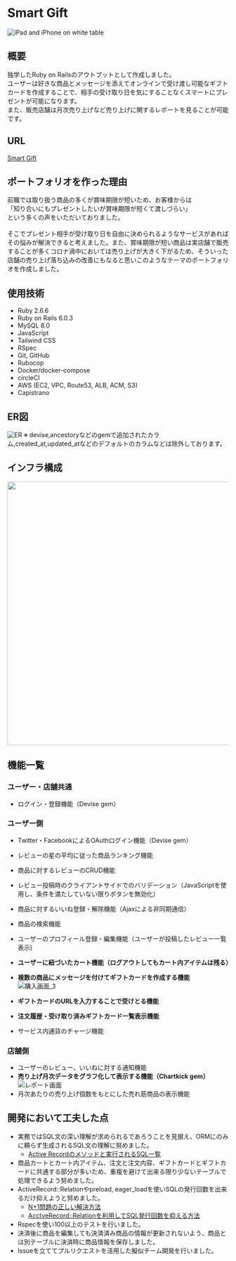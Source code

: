# Smart Gift

![iPad and iPhone on white table](https://user-images.githubusercontent.com/38002468/122631760-f5e06700-d108-11eb-8d0a-27637afac3b1.jpeg)
## 概要
独学したRuby on Railsのアウトプットとして作成しました。
<br>
ユーザーは好きな商品とメッセージを添えてオンラインで受け渡し可能なギフトカードを作成することで、相手の受け取り日を気にすることなくスマートにプレゼントが可能になります。
<br>
また、販売店舗は月次売り上げなど売り上げに関するレポートを見ることが可能です。
## URL

[Smart Gift](https://smartgift.site)
## ポートフォリオを作った理由

前職では取り扱う商品の多くが賞味期限が短いため、お客様からは 
<br>
「知り合いにもプレゼントしたいが賞味期限が短くて渡しづらい」
<br>
という多くの声をいただいておりました。
<br>
<br>
そこでプレゼント相手が受け取り日を自由に決められるようなサービスがあればその悩みが解決できると考えました。また、賞味期限が短い商品は実店舗で販売することが多くコロナ渦中においては売り上げが大きく下がるため、そういった店舗の売り上げ落ち込みの改善にもなると思いこのようなテーマのポートフォリオを作成しました。

## 使用技術

- Ruby 2.6.6
- Ruby on Rails 6.0.3
- MySQL 8.0
- JavaScript
- Tailwind CSS
- RSpec
- Git, GitHub
- Rubocop
- Docker/docker-compose
- circleCI
- AWS (EC2, VPC, Route53, ALB, ACM, S3)
- Capistrano
## ER図

![ER](https://user-images.githubusercontent.com/38002468/119248177-5d6acb80-bbca-11eb-8eeb-430082f8bc3c.jpeg)
※ devise,ancestoryなどのgemで追加されたカラム,created_at,updated_atなどのデフォルトのカラムなどは除外しております。

## インフラ構成
<img src="https://user-images.githubusercontent.com/38002468/122630647-443d3800-d100-11eb-80e9-ee443c8b7138.jpeg" width="600px">

## 機能一覧
### ユーザー・店舗共通
- ログイン・登録機能（Devise gem）
### ユーザー側

- Twitter・FacebookによるOAuthログイン機能（Devise gem）
- レビューの星の平均に従った商品ランキング機能
- 商品に対するレビューのCRUD機能
- レビュー投稿時のクライアントサイドでのバリデーション（JavaScriptを使用し、条件を満たしていない限りボタンを無効化）
- 商品に対するいいね登録・解除機能（Ajaxによる非同期通信）

- 商品の検索機能

- ユーザーのプロフィール登録・編集機能（ユーザーが投稿したレビュー一覧表示)
- **ユーザーに紐づいたカート機能（ログアウトしてもカート内アイテムは残る）**
- **複数の商品にメッセージを付けてギフトカードを作成する機能**
![購入画面_3](https://user-images.githubusercontent.com/38002468/119248897-35319b80-bbcf-11eb-8c6f-e95af4ba05bd.gif)
- **ギフトカードのURLを入力することで受けとる機能**
- **注文履歴・受け取り済みギフトカード一覧表示機能**
- サービス内通貨のチャージ機能

### 店舗側
- ユーザーのレビュー、いいねに対する通知機能
- **売り上げ月次データをグラフ化して表示する機能（Chartkick gem）**
![レポート画面](https://user-images.githubusercontent.com/38002468/119248541-ca7f6080-bbcc-11eb-8316-90089ede3cfd.png)
- 月次あたりの売り上げ個数をもとにした売れ筋商品の表示機能
## 開発において工夫した点
- 実務ではSQL文の深い理解が求められるであろうことを見据え、ORMにのみに頼らず生成されるSQL文の理解に努めました。
  - [Active Recordのメソッドと実行されるSQL一覧](https://zenn.dev/akhmgc/articles/037777478e8d1b)
- 商品カートとカート内アイテム、注文と注文内容、ギフトカードとギフトカードに共通する部分が多いため、重複を避けて出来る限り少ないテーブルで処理できるよう努めました。
- ActiveRecord::Relationやpreload, eager_loadを使いSQLの発行回数を出来るだけ抑えようと努めました。
  - [N+1問題の正しい解決方法](https://zenn.dev/akhmgc/articles/105022e598bb7a)
  - [AcctveRecord::Relationを利用してSQL発行回数を抑える方法]([https://link](https://zenn.dev/akhmgc/articles/765af1daf95820))
- Rspecを使い100以上のテストを行いました。
- 決済後に商品を編集しても決済済み商品の情報が更新されないよう、商品とは別テーブルに決済時に商品情報を保存しました。
- Issueを立ててプルリクエストを活用した擬似チーム開発を行いました。